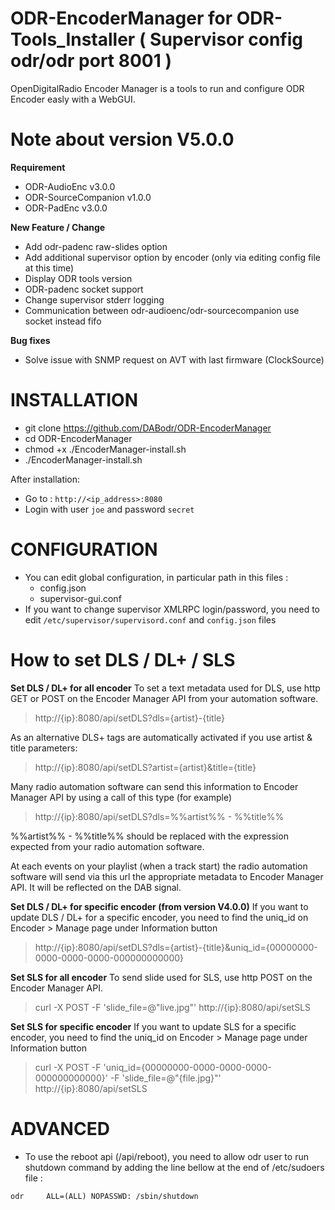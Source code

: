 # ODR-EncoderManager for ODR-Tools_Installer ( Supervisor config odr/odr port 8001 ) 
OpenDigitalRadio Encoder Manager is a tools to run and configure ODR Encoder easly with a WebGUI.

# Note about version V5.0.0
**Requirement**

  * ODR-AudioEnc v3.0.0
  * ODR-SourceCompanion v1.0.0
  * ODR-PadEnc v3.0.0

**New Feature / Change**

  * Add odr-padenc raw-slides option
  * Add additional supervisor option by encoder (only via editing config file at this time)
  * Display ODR tools version
  * ODR-padenc socket support
  * Change supervisor stderr logging
  * Communication between odr-audioenc/odr-sourcecompanion use socket instead fifo

**Bug fixes**

  * Solve issue with SNMP request on AVT with last firmware (ClockSource)


# INSTALLATION

  * git clone https://github.com/DABodr/ODR-EncoderManager
  * cd ODR-EncoderManager
  * chmod +x ./EncoderManager-install.sh
  * ./EncoderManager-install.sh
  
  After installation:
  * Go to : `http://<ip_address>:8080`
  * Login with user `joe` and password `secret` 



# CONFIGURATION
  * You can edit global configuration, in particular path in this files :
    * config.json
    * supervisor-gui.conf
  * If you want to change supervisor XMLRPC login/password, you need to edit `/etc/supervisor/supervisord.conf` and `config.json` files


# How to set DLS / DL+ / SLS
**Set DLS / DL+ for all encoder**
To set a text metadata used for DLS, use http GET or POST on the Encoder Manager API from your automation software.
> http://{ip}:8080/api/setDLS?dls={artist}-{title}

As an alternative DLS+ tags are automatically activated if you use artist & title parameters:
> http://{ip}:8080/api/setDLS?artist={artist}&title={title}

Many radio automation software can send this information to Encoder Manager API by using a call of this type (for example)
> http://{ip}:8080/api/setDLS?dls=%%artist%% - %%title%%

%%artist%% - %%title%% should be replaced with the expression expected from your radio automation software.

At each events on your playlist (when a track start) the radio automation software will send via this url the appropriate metadata to Encoder Manager API. It will be reflected on the DAB signal.

**Set DLS / DL+ for specific encoder (from version V4.0.0)**
If you want to update DLS / DL+ for a specific encoder, you need to find the uniq_id on Encoder > Manage page under Information button
> http://{ip}:8080/api/setDLS?dls={artist}-{title}&uniq_id={00000000-0000-0000-0000-000000000000}

**Set SLS for all encoder**
To send slide used for SLS, use http POST on the Encoder Manager API.
> curl -X POST -F 'slide_file=@"live.jpg"' http://{ip}:8080/api/setSLS

**Set SLS for specific encoder**
If you want to update SLS for a specific encoder, you need to find the uniq_id on Encoder > Manage page under Information button
> curl -X POST -F 'uniq_id={00000000-0000-0000-0000-000000000000}' -F 'slide_file=@"{file.jpg}"' http://{ip}:8080/api/setSLS

# ADVANCED
  * To use the reboot api (/api/reboot), you need to allow odr user to run shutdown command by adding the line bellow at the end of /etc/sudoers file :
```
odr     ALL=(ALL) NOPASSWD: /sbin/shutdown
```

